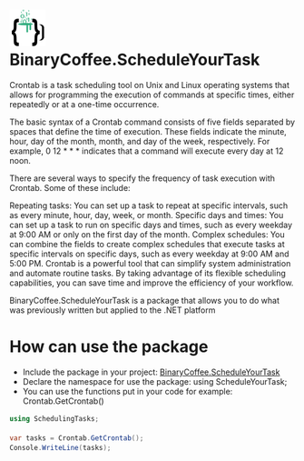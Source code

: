 <h1><img src="https://github.com/stescobedo92/ScheduleYourTask/blob/main/SchedulingTasks/SchedulingTasks/binary-coffee.png"> BinaryCoffee.ScheduleYourTask </h1>

Crontab is a task scheduling tool on Unix and Linux operating systems that allows for programming the execution of commands at specific times, either repeatedly or at a one-time occurrence.

The basic syntax of a Crontab command consists of five fields separated by spaces that define the time of execution. These fields indicate the minute, hour, day of the month, month, and day of the week, respectively. For example, 0 12 * * * indicates that a command will execute every day at 12 noon.

There are several ways to specify the frequency of task execution with Crontab. Some of these include:

Repeating tasks: You can set up a task to repeat at specific intervals, such as every minute, hour, day, week, or month.
Specific days and times: You can set up a task to run on specific days and times, such as every weekday at 9:00 AM or only on the first day of the month.
Complex schedules: You can combine the fields to create complex schedules that execute tasks at specific intervals on specific days, such as every weekday at 9:00 AM and 5:00 PM.
Crontab is a powerful tool that can simplify system administration and automate routine tasks. By taking advantage of its flexible scheduling capabilities, you can save time and improve the efficiency of your workflow. 

BinaryCoffee.ScheduleYourTask is a package that allows you to do what was previously written but applied to the .NET platform

# How can use the package

* Include the package in your project: [BinaryCoffee.ScheduleYourTask](https://www.nuget.org/packages/BinaryCoffee.SchedulingTask)
* Declare the namespace for use the package: using ScheduleYourTask;
* You can use the functions put in your code for example: Crontab.GetCrontab()


```csharp
using SchedulingTasks;

var tasks = Crontab.GetCrontab();
Console.WriteLine(tasks);

```
